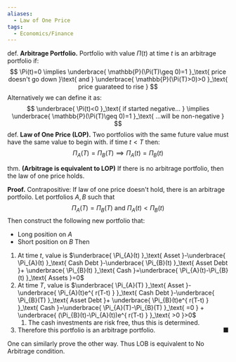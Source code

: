 ```yaml
---
aliases:
  - Law of One Price
tags:
  - Economics/Finance
---
```

def. **Arbitrage Portfolio.** Portfolio with value $\Pi(t)$ at time $t$ is an arbitrage portfolio if:
$$
\Pi(t)=0 \implies \underbrace{ \mathbb{P}(\Pi(T)\geq 0)=1 }_\text{ price doesn't go down }\text{ and } \underbrace{ \mathbb{P}(\Pi(T)>0)>0 }_\text{ price guarateed to rise }
$$
Alternatively we can define it as:
$$
\underbrace{ \Pi(t)<0 }_\text{ if started negative... } \implies \underbrace{ \mathbb{P}(\Pi(T)\geq 0)=1 }_\text{ ...will be non-negative }
$$
def. **Law of One Price (LOP).** Two portfolios with the same future value must have the same value to begin with. if time $t<T$ then:
$$
\Pi_{A}(T)=\Pi_{B}(T)\implies \Pi_{A}(t)= \Pi_{B}(t)
$$

thm. **(Arbitrage is equivalent to LOP)** If there is no arbitrage portfolio, then the law of one price holds.

**Proof.** Contrapositive: If law of one price doesn't hold, there is an arbitrage portfoilo. Let portfolios $A,B$ such that
$$
\Pi_{A}(T)=\Pi_{B}(T) \text{ and } \Pi_{A}(t)<\Pi_{B}(t)
$$
Then construct the following new portfolio that:
- Long position on $A$
- Short position on $B$
Then
1. At time $t$, value is $\underbrace{ \Pi_{A}(t) }_\text{ Asset }-\underbrace{ \Pi_{A}(t) }_\text{ Cash Debt }-\underbrace{ \Pi_{B}(t) }_\text{ Asset Debt }+ \underbrace{ \Pi_{B}(t) }_\text{ Cash }=\underbrace{ \Pi_{A}(t)-\Pi_{B}(t) }_\text{ Assets }=0$
2. At time $T$, value is $\underbrace{ \Pi_{A}(T) }_\text{ Asset }-\underbrace{ \Pi_{A}(t)e^{ r(T-t) } }_\text{ Cash Debt }-\underbrace{ \Pi_{B}(T) }_\text{ Asset Debt }+ \underbrace{ \Pi_{B}(t)e^{ r(T-t) } }_\text{ Cash }=\underbrace{ \Pi_{A}(T)-\Pi_{B}(T) }_\text{ =0 } + \underbrace{ (\Pi_{B}(t)-\Pi_{A}(t))e^{ r(T-t) } }_\text{ >0 }>0$
	1. The cash investments are risk free, thus this is determined.
3. Therefore this portfolio is an arbitrage portfolio.<span style="float:right;">■</span>

One can similarly prove the other way. Thus LOB is equivalent to No Arbitrage condition.